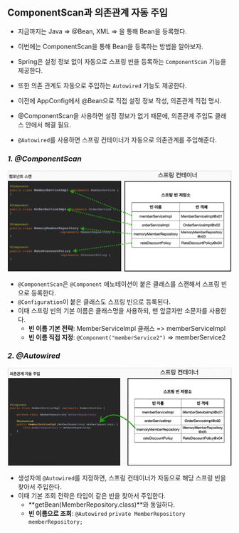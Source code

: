 ## ComponentScan과 의존관계 자동 주입
- 지금까지는 Java => @Bean, XML => <bean/>을 통해 Bean을 등록했다.
- 이번에는 ComponentScan을 통해 Bean을 등록하는 방법을 알아보자.
- Spring은 설정 정보 없이 자동으로 스프링 빈을 등록하는 `ComponentScan` 기능을 제공한다.
- 또한 의존 관계도 자동으로 주입하는 `Autowired` 기능도 제공한다.

- 이전에 AppConfig에서 @Bean으로 직접 설정 정보 작성, 의존관계 직접 명시.
- @ComponentScan을 사용하면 설정 정보가 없기 때문에, 의존관계 주입도 클래스 안에서 해결 필요.
- `@Autowired`를 사용하면 스프링 컨테이너가 자동으로 의존관계를 주입해준다.

### *1. @ComponentScan*
![img_7.png](img_7.png)
- `@ComponentScan`은 `@Component` 애노테이션이 붙은 클래스를 스캔해서 스프링 빈으로 등록한다.
- `@Configuration`이 붙은 클래스도 스프링 빈으로 등록된다.
- 이때 스프링 빈의 기본 이름은 클래스명을 사용하되, 맨 앞글자만 소문자를 사용한다.
  - **빈 이름 기본 전략**: MemberServiceImpl 클래스 => memberServiceImpl
  - **빈 이름 직접 지정**: `@Component("memberService2")` => memberService2

### *2. @Autowired*
![img_8.png](img_8.png)
- 생성자에 `@Autowired`를 지정하면, 스프링 컨테이너가 자동으로 해당 스프링 빈을 찾아서 주입한다.
- 이때 기본 조회 전략은 타입이 같은 빈을 찾아서 주입한다.
  - **getBean(MemberRepository.class)**와 동일하다.
  - **빈 이름으로 조회**: `@Autowired` `private MemberRepository memberRepository;`
